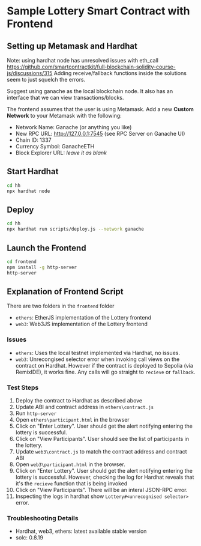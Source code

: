 # Sample Lottery Smart Contract with Frontend

## Setting up Metamask and Hardhat

Note: using hardhat node has unresolved issues with eth_call
https://github.com/smartcontractkit/full-blockchain-solidity-course-js/discussions/315
Adding receive/fallback functions inside the solutions seem to just squelch the errors.

Suggest using ganache as the local blockchain node. It also has an interface that we can view transactions/blocks.

The frontend assumes that the user is using Metamask. Add a new **Custom Network** to your Metamask with the following:
* Network Name: Ganache (or anything you like)
* New RPC URL:  http://127.0.0.1:7545 (see RPC Server on Ganache UI)
* Chain ID: 1337
* Currency Symbol: GanacheETH
* Block Explorer URL: *leave it as blank*

## Start Hardhat
```bash
cd hh
npx hardhat node
```

## Deploy 
```bash
cd hh
npx hardhat run scripts/deploy.js --network ganache
```

## Launch the Frontend
```bash
cd frontend
npm install -g http-server
http-server
```

## Explanation of Frontend Script
There are two folders in the `frontend` folder

* `ethers`: EtherJS implementation of the Lottery frontend
* `web3`: Web3JS implementation of the Lottery frontend 

### Issues
* `ethers`: Uses the local testnet implemented via Hardhat, no issues.
* `web3`: Unrecongised selector error when invoking call views on the contract on Hardhat. However if the contract is deployed to Sepolia (via RemixIDE), it works fine. Any calls will go straight to `recieve` or `fallback`.

### Test Steps
1. Deploy the contract to Hardhat as described above
2. Update ABI and contract address in `ethers\contract.js`
3. Run `http-server`
4. Open `ethers\participant.html` in the browser
5. Click on "Enter Lottery". User should get the alert notifying entering the lottery is successful.
6. Click on "View Participants". User should see the list of participants in the lottery.
7. Update `web3\contract.js` to match the contract address and contract ABI
8. Open `web3\participant.html` in the browser. 
9. Click on "Enter Lottery". User should get the alert notifying entering the lottery is successful. However, checking the log for Hardhat reveals that it's the `recieve` function that is being invoked
10. Click on "View Participants". There will be an interal JSON-RPC error.
11. Inspecting the logs in hardhat show `Lottery#<unrecognised selector>` error.

### Troubleshooting Details
* Hardhat, web3, ethers: latest available stable version
* solc: 0.8.19
